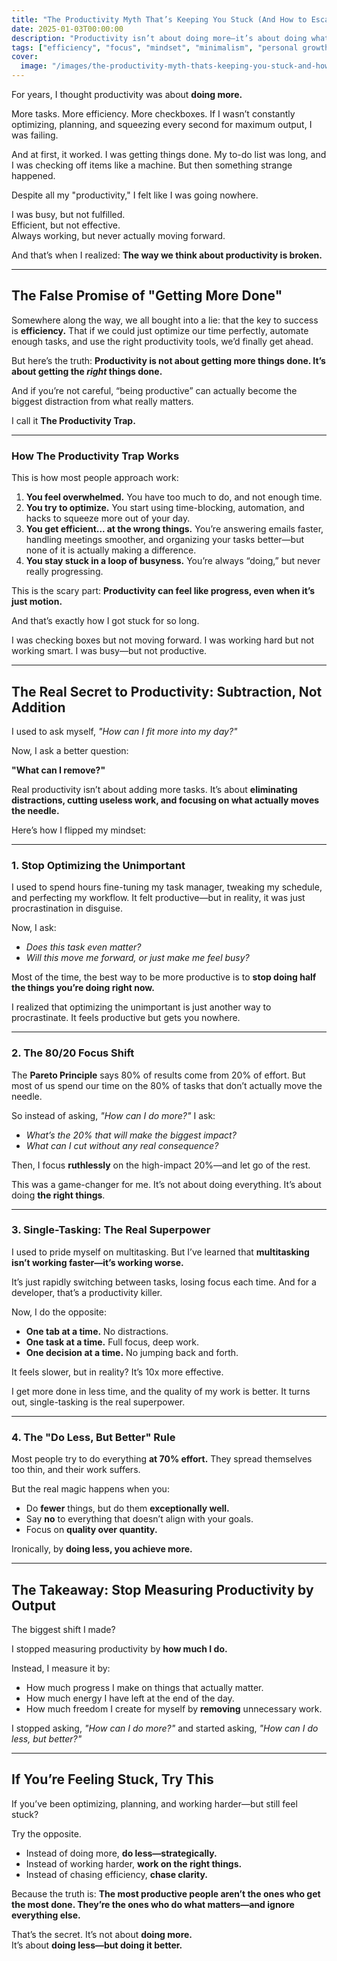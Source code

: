```yaml
---
title: "The Productivity Myth That’s Keeping You Stuck (And How to Escape It)"
date: 2025-01-03T00:00:00
description: "Productivity isn’t about doing more—it’s about doing what matters. Discover how to escape the productivity trap and find real progress."
tags: ["efficiency", "focus", "mindset", "minimalism", "personal growth", "productivity"]
cover:
  image: "/images/the-productivity-myth-thats-keeping-you-stuck-and-how-to-escape-it.png"
---
```

For years, I thought productivity was about **doing more.**

More tasks. More efficiency. More checkboxes. If I wasn’t constantly optimizing, planning, and squeezing every second for maximum output, I was failing.

And at first, it worked. I was getting things done. My to-do list was long, and I was checking off items like a machine. But then something strange happened.

Despite all my "productivity," I felt like I was going nowhere.

I was busy, but not fulfilled.  
Efficient, but not effective.  
Always working, but never actually moving forward.

And that’s when I realized: **The way we think about productivity is broken.**

---

## **The False Promise of "Getting More Done"**

Somewhere along the way, we all bought into a lie: that the key to success is **efficiency.** That if we could just optimize our time perfectly, automate enough tasks, and use the right productivity tools, we’d finally get ahead.

But here’s the truth: **Productivity is not about getting more things done. It’s about getting the *right* things done.**

And if you’re not careful, “being productive” can actually become the biggest distraction from what really matters.

I call it **The Productivity Trap.**

---

### **How The Productivity Trap Works**

This is how most people approach work:

1. **You feel overwhelmed.** You have too much to do, and not enough time.
2. **You try to optimize.** You start using time-blocking, automation, and hacks to squeeze more out of your day.
3. **You get efficient... at the wrong things.** You’re answering emails faster, handling meetings smoother, and organizing your tasks better—but none of it is actually making a difference.
4. **You stay stuck in a loop of busyness.** You’re always “doing,” but never really progressing.

This is the scary part: **Productivity can feel like progress, even when it’s just motion.**

And that’s exactly how I got stuck for so long.

I was checking boxes but not moving forward. I was working hard but not working smart. I was busy—but not productive.

---

## **The Real Secret to Productivity: Subtraction, Not Addition**

I used to ask myself, *"How can I fit more into my day?"*

Now, I ask a better question:

**"What can I remove?"**

Real productivity isn’t about adding more tasks. It’s about **eliminating distractions, cutting useless work, and focusing on what actually moves the needle.**

Here’s how I flipped my mindset:

---

### **1. Stop Optimizing the Unimportant**

I used to spend hours fine-tuning my task manager, tweaking my schedule, and perfecting my workflow. It felt productive—but in reality, it was just procrastination in disguise.

Now, I ask:

- *Does this task even matter?*
- *Will this move me forward, or just make me feel busy?*

Most of the time, the best way to be more productive is to **stop doing half the things you’re doing right now.**

I realized that optimizing the unimportant is just another way to procrastinate. It feels productive but gets you nowhere.

---

### **2. The 80/20 Focus Shift**

The **Pareto Principle** says 80% of results come from 20% of effort. But most of us spend our time on the 80% of tasks that don’t actually move the needle.

So instead of asking, *"How can I do more?"* I ask:

- *What’s the 20% that will make the biggest impact?*
- *What can I cut without any real consequence?*

Then, I focus **ruthlessly** on the high-impact 20%—and let go of the rest.

This was a game-changer for me. It’s not about doing everything. It’s about doing **the right things**.

---

### **3. Single-Tasking: The Real Superpower**

I used to pride myself on multitasking. But I’ve learned that **multitasking isn’t working faster—it’s working worse.**

It’s just rapidly switching between tasks, losing focus each time. And for a developer, that’s a productivity killer.

Now, I do the opposite:

- **One tab at a time.** No distractions.
- **One task at a time.** Full focus, deep work.
- **One decision at a time.** No jumping back and forth.

It feels slower, but in reality? It’s 10x more effective.

I get more done in less time, and the quality of my work is better. It turns out, single-tasking is the real superpower.

---

### **4. The "Do Less, But Better" Rule**

Most people try to do everything **at 70% effort.** They spread themselves too thin, and their work suffers.

But the real magic happens when you:

- Do **fewer** things, but do them **exceptionally well.**
- Say **no** to everything that doesn’t align with your goals.
- Focus on **quality over quantity.**

Ironically, by **doing less, you achieve more.**

---

## **The Takeaway: Stop Measuring Productivity by Output**

The biggest shift I made?

I stopped measuring productivity by **how much I do.**

Instead, I measure it by:  
- How much progress I make on things that actually matter.  
- How much energy I have left at the end of the day.  
- How much freedom I create for myself by **removing** unnecessary work.

I stopped asking, *"How can I do more?"* and started asking, *"How can I do less, but better?"*

---

## **If You’re Feeling Stuck, Try This**

If you’ve been optimizing, planning, and working harder—but still feel stuck?

Try the opposite.

- Instead of doing more, **do less—strategically.**  
- Instead of working harder, **work on the right things.**  
- Instead of chasing efficiency, **chase clarity.**

Because the truth is: **The most productive people aren’t the ones who get the most done. They’re the ones who do what matters—and ignore everything else.**

That’s the secret. It’s not about **doing more.**  
It’s about **doing less—but doing it better.**